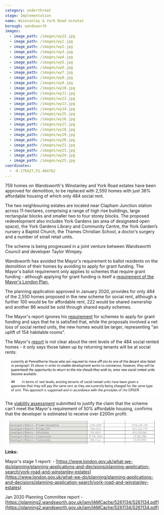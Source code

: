```yaml
---
category: underthreat
stage: Implementation 
name: Winstanley & York Road estates 
borough: wandsworth
images:
  - image_path: /images/wy22.jpg
  - image_path: /images/wy1.jpg
  - image_path: /images/wy2.jpg
  - image_path: /images/wy3.jpg
  - image_path: /images/wy4.jpg
  - image_path: /images/wy5.jpg
  - image_path: /images/wy6.jpg
  - image_path: /images/wy7.jpg
  - image_path: /images/wy8.jpg
  - image_path: /images/wy9.jpg
  - image_path: /images/wy10.jpg
  - image_path: /images/wy11.jpg
  - image_path: /images/wy12.jpg
  - image_path: /images/wy13.jpg
  - image_path: /images/wy14.jpg
  - image_path: /images/wy15.jpg
  - image_path: /images/wy16.jpg
  - image_path: /images/wy17.jpg
  - image_path: /images/wy18.jpg
  - image_path: /images/wy19.jpg
  - image_path: /images/wy20.jpg
  - image_path: /images/wy21.jpg
  - image_path: /images/wy23.jpg
  - image_path: /images/wy24.jpg
  - image_path: /images/wy25.jpg
coordinates: 
  - -0.176427,51.464762
---
```

759 homes on Wandsworth's Winstanley and York Road estates have been approved for demolition, to be replaced with 2,550 homes with just 36% affordable housing of which only 484 social rent.

The two neighbouring estates are located near Clapham Junction station across 11-hectares, comprising a range of high rise buildings, large rectangular blocks and smaller two to four storey blocks. The proposed redevelopment also includes York Gardens (an area of designated open space), the York Gardens Library and Community Centre, the York Garden’s nursery a Baptist Church, the Thames Christian School, a doctor’s surgery and a number of small retail units.

The scheme is being progressed in a joint venture between Wandsworth Council and developer Taylor Wimpey.

Wandsworth has avoided the Mayor's requirement to ballot residents on the demolition of their homes by avoiding to apply for grant funding. The Mayor's ballot requirement only applies to schemes that require grant funding - although applying for grant funding is itself a [requirement of the Mayor's London Plan.](https://www.london.gov.uk/what-we-do/planning/london-plan/current-london-plan/london-plan-chapter-3/policy-312-negotiating)

The planning application approved in January 2020, provides for only 484 of the 2,550 homes proposed in the new scheme for social rent, although a further 100 would be for affordable rent, 222 would be shared ownership and another 86 would be sold through shared equity schemes.

The Mayor's report ignores his [requirement](https://www.london.gov.uk/what-we-do/planning/london-plan/current-london-plan/london-plan-chapter-3/policy-312-negotiating) for schemes to apply for grant funding and says that he is satisfied that, while the proposals involved a net loss of social rented units, the new homes would be larger, representing "an uplift of 154 habitable rooms".

The Mayor's [report](https://www.london.gov.uk/sites/default/files/public%3A//public%3A//PAWS/media_id_454975///york_road_and_winstanley_estates_report.pdf) is not clear about the rent levels of the 484 social rented homes - it only says those taken up by returning tenants will be at social rents:

<img src="/images/winstanleysr2.png" class="img-fluid rounded img-thumbnail">

The [viability assessment](https://planning2.wandsworth.gov.uk/iam/IAMCache/5121327/5121327.pdf) submitted to justify the claim that the scheme can't meet the Mayor's requirement of 50% affordable housing, confirms that the developer is estimated to receive over £200m profit:

<img src="/images/winstanleyprofit.png" class="img-fluid rounded img-thumbnail">

__Links:__

Mayor's stage 1 report: - [https://www.london.gov.uk/what-we-do/planning/planning-applications-and-decisions/planning-application-search/york-road-and-winstanley-estates](https://www.london.gov.uk/what-we-do/planning/planning-applications-and-decisions/planning-application-search/york-road-and-winstanley-estates)

Jan 2020 Planning Committee report - [https://planning2.wandsworth.gov.uk/iam/IAMCache/5261134/5261134.pdf](https://planning2.wandsworth.gov.uk/iam/IAMCache/5261134/5261134.pdf)
